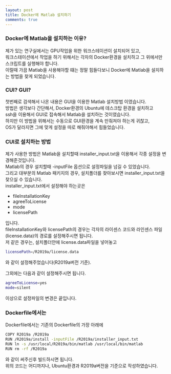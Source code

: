 ```yaml
---
layout: post
title: Docker에 Matlab 설치하기
comments: true
---
```


### Docker에 Matlab을 설치하는 이유?

제가 있는 연구실에서는 GPU작업을 위한 워크스테이션이 설치되어 있고,  
워크스테이션에서 작업을 하기 위해서는 각자의 Docker환경을 설치하고 그 위에서만 스크립트를 실행해야 합니다.  
이럴때 가끔 Matlab을 사용해야할 떄는 정말 힘들다보니 Docker에 Matlab을 설치하는 방법을 찾게 되었습니다.  


### CUI? GUI?

첫번째로 검색해서 나온 내용은 GUI을 이용한 Matlab 설치방법 이였습니다.  
방법은 생각보다 간단해서, Docker환경의 Ubuntu에 데스크탑 환경을 설치하고  
ssh을 이용해서 GUI로 접속해서 Matlab을 설치하는 것이였습니다.  
하지만 이 방법을 위해서는 수동으로 GUI환경을 계속 만줘져야 하는게 귀찮고,  
OS가 달라지면 그에 맞게 설정을 따로 해줘야해서 힘들었습니다.  

### CUI로 설치하는 방법

제가 사용한 방법은 Matlab을 설치할때 installer_input.txt을 이용해서 각종 설정을 변경해준것입니다.  
Matlab의 경우 설치할때 -inputFile 옵션으로 설정파일을 넘길 수 있었습니다.  
그리고 대부분의 Matlab 패키지의 경우, 설치폴더를 찾아보시면 installer_input.txt을 찾으실 수 있습니다.  
installer_input.txt에서 설정해야 하는곳은  

* fileInstallationKey
* agreeToLicense
* mode
* licensePath

입니다.  
fileInstallationKey와 licensePath의 경우는 각자의 라이센스 코드와 라인센스 파일(license.data)의 경로를 설정해주시면 됩니다.  
저 같은 경우는, 설치폴더안에 license.data파일을 넣어놓고  

```bash
licensePath=/R2019a/license.data
```

와 같이 설정해주었습니다(R2019a버전 기준).  

그외에는 다음과 같이 설정해주시면 됩니다.

```bash
agreeToLicense=yes
mode=silent
```

이상으로 설정파일의 변경은 끝입니다.

### Dockerfile에서는

Dockerfile에서는 기존의 Dockerfile의 가장 아래에

```sh
COPY R2019a /R2019a
RUN /R2019a/install -inputFile /R2019a/installer_input.txt
RUN ln -s /usr/local/R2019a/bin/matlab /usr/local/bin/matlab
RUN rm -rf /R2019a
```

와 같이 써주신후 빌드하시면 됩니다.  
위의 코드는 어디까지나, Ubuntu환경과 R2019a버전을 기준으로 작성하였습니다.